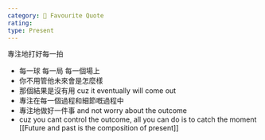 ```yaml
---
category: 📖 Favourite Quote
rating:
type: Present
---
```

專注地打好每一拍
- 每一球 每一局 每一個場上
- 你不用管他未來會是怎麼樣
- 那個結果是沒有用 cuz it eventually will come out
- 專注在每一個過程和細節嘅過程中
- 專注地做好一件事 and not worry about the outcome
- cuz you cant control the outcome, all you can do is to catch the moment
[[Future and past is the composition of present]]